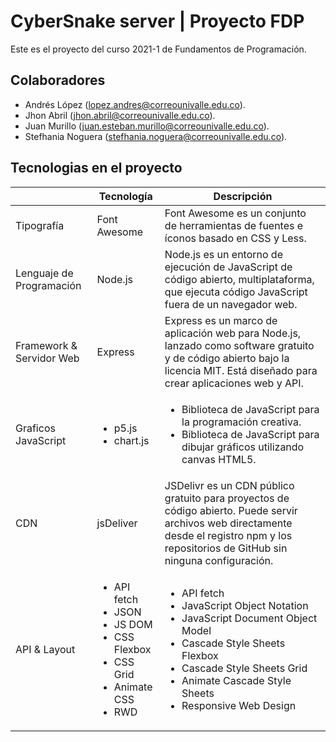 # CyberSnake server | Proyecto FDP

Este es el proyecto del curso 2021-1 de Fundamentos de Programación.

## Colaboradores
- Andrés López (lopez.andres@correounivalle.edu.co).
- Jhon Abril (jhon.abril@correounivalle.edu.co).
- Juan Murillo (juan.esteban.murillo@correounivalle.edu.co).
- Stefhania Noguera (stefhania.noguera@correounivalle.edu.co).

## Tecnologias en el proyecto

|  | Tecnología | Descripción |
| --- | -- | - |
| Tipografía | Font Awesome | Font Awesome es un conjunto de herramientas de fuentes e íconos basado en CSS y Less. |
| Lenguaje de Programación | Node.js | Node.js es un entorno de ejecución de JavaScript de código abierto, multiplataforma, que ejecuta código JavaScript fuera de un navegador web. |
| Framework & Servidor Web | Express | Express es un marco de aplicación web para Node.js, lanzado como software gratuito y de código abierto bajo la licencia MIT. Está diseñado para crear aplicaciones web y API. |
| Graficos JavaScript | <ul><li>p5.js</li><li>chart.js</li></ul> | <ul><li>Biblioteca de JavaScript para la programación creativa.</li><li>Biblioteca de JavaScript para dibujar gráficos utilizando canvas HTML5.</li></ul> |
| CDN | jsDeliver | JSDelivr es un CDN público gratuito para proyectos de código abierto. Puede servir archivos web directamente desde el registro npm y los repositorios de GitHub sin ninguna configuración. |
| API & Layout | <ul><li>API fetch</li><li>JSON</li><li>JS DOM</li><li>CSS Flexbox</li><li>CSS Grid</li><li>Animate CSS</li><li>RWD</li></ul> | <ul><li>API fetch</li><li>JavaScript Object Notation</li><li>JavaScript Document Object Model</li><li>Cascade Style Sheets Flexbox</li><li>Cascade Style Sheets Grid</li><li>Animate Cascade Style Sheets</li><li>Responsive Web Design</li></ul> |